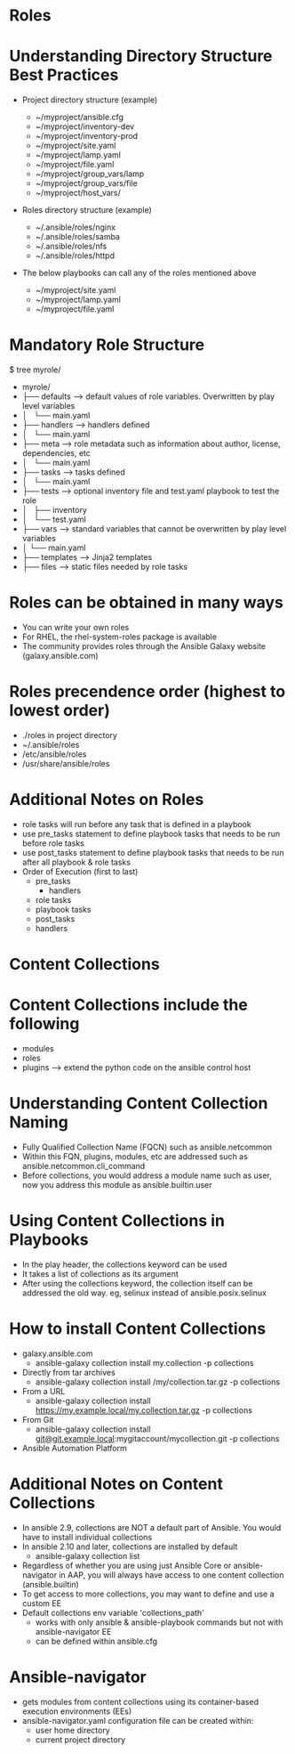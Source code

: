 # Roles
# Understanding Directory Structure Best Practices
-  Project directory structure (example)
   - ~/myproject/ansible.cfg
   - ~/myproject/inventory-dev
   - ~/myproject/inventory-prod
   - ~/myproject/site.yaml
   - ~/myproject/lamp.yaml
   - ~/myproject/file.yaml
   - ~/myproject/group_vars/lamp
   - ~/myproject/group_vars/file
   - ~/myproject/host_vars/<host>

-  Roles directory structure (example)
   - ~/.ansible/roles/nginx
   - ~/.ansible/roles/samba
   - ~/.ansible/roles/nfs
   - ~/.ansible/roles/httpd

-  The below playbooks can call any of the roles mentioned above
   - ~/myproject/site.yaml
   - ~/myproject/lamp.yaml
   - ~/myproject/file.yaml

# Mandatory Role Structure
$ tree myrole/
- myrole/
- ├── defaults --> default values of role variables. Overwritten by play level variables
- │   └── main.yaml
- ├── handlers --> handlers defined
- │   └── main.yaml
- ├── meta --> role metadata such as information about author, license, dependencies, etc
- │   └── main.yaml
- ├── tasks --> tasks defined
- │   └── main.yaml
- ├── tests --> optional inventory file and test.yaml playbook to test the role
- │   ├── inventory
- │   └── test.yaml
- ├── vars --> standard variables that cannot be overwritten by play level variables
- │   └── main.yaml
- ├── templates --> Jinja2 templates
- ├── files --> static files needed by role tasks

# Roles can be obtained in many ways
- You can write your own roles
- For RHEL, the rhel-system-roles package is available
- The community provides roles through the Ansible Galaxy website (galaxy.ansible.com)

# Roles precendence order (highest to lowest order)
- ./roles in project directory
- ~/.ansible/roles 
- /etc/ansible/roles
- /usr/share/ansible/roles

# Additional Notes on Roles
- role tasks will run before any task that is defined in a playbook
- use pre_tasks statement to define playbook tasks that needs to be run before role tasks
- use post_tasks statement to define playbook tasks that needs to be run after all playbook & role tasks
- Order of Execution (first to last)
  - pre_tasks
    - handlers
  - role tasks
  - playbook tasks
  - post_tasks
  - handlers

# Content Collections
# Content Collections include the following
- modules
- roles
- plugins --> extend the python code on the ansible control host

# Understanding Content Collection Naming
- Fully Qualified Collection Name (FQCN) such as ansible.netcommon
- Within this FQN, plugins, modules, etc are addressed such as ansible.netcommon.cli_command
- Before collections, you would address a module name such as user, now you address this module as ansible.builtin.user

# Using Content Collections in Playbooks
- In the play header, the collections keyword can be used
- It takes a list of collections as its argument
- After using the collections keyword, the collection itself can be addressed the old way. eg, selinux instead of ansible.posix.selinux

# How to install Content Collections
- galaxy.ansible.com
  - ansible-galaxy collection install my.collection -p collections
- Directly from tar archives
  - ansible-galaxy collection install /my/collection.tar.gz -p collections
- From a URL
  - ansible-galaxy collection install https://my.example.local/my.collection.tar.gz -p collections
- From Git
  - ansible-galaxy collection install git@git.example.local:mygitaccount/mycollection.git -p collections
- Ansible Automation Platform

# Additional Notes on Content Collections
- In ansible 2.9, collections are NOT a default part of Ansible. You would have to install individual collections
- In ansible 2.10 and later, collections are installed by default
  - ansible-galaxy collection list
- Regardless of whether you are using just Ansible Core or ansible-navigator in AAP, you will always have access to one content collection (ansible.builtin)
- To get access to more collections, you may want to define and use a custom EE
- Default collections env variable 'collections_path'
  - works with only ansible & ansible-playbook commands but not with ansible-navigator EE
  - can be defined within ansible.cfg 

# Ansible-navigator
- gets modules from content collections using its container-based execution environments (EEs)
- ansible-navigator.yaml configuration file can be created within:
  - user home directory
  - current project directory



